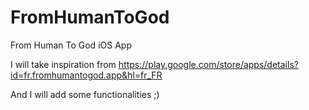 # FromHumanToGod
From Human To God iOS App

I will take inspiration from https://play.google.com/store/apps/details?id=fr.fromhumantogod.app&hl=fr_FR

And I will add some functionalities ;)